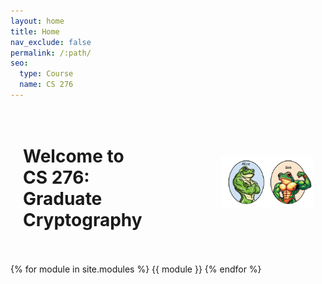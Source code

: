 ```yaml
---
layout: home
title: Home
nav_exclude: false
permalink: /:path/
seo:
  type: Course
  name: CS 276
---
```


<style>
  .row {
    display: flex;
    justify-content: space-between; /* Positions children at the start and end of the container */
    align-items: center; /* Vertically centers the items in the row */
  }

  .column {
    flex: 1; /* Allows columns to grow and shrink as needed */
    padding: 10px;
    margin: 10px; /* Adds margin around each column */
  }

  .text-container {
    text-align: left; /* Aligns text to the left */
    display: flex;
    justify-content: flex-start; /* Aligns the text container to the left */
  }

  .image-container {
    display: flex;
    justify-content: flex-end; /* Aligns the image to the right of the column */
  }

  .image-container img {
    max-width: 60%; /* Sets maximum width of the image */
    height: auto; /* Keeps the aspect ratio of the image */
  }

  /* Responsive layout for smaller screens */
  @media screen and (max-width: 600px) {
    .row {
      flex-direction: column;
    }

    .text-container, .image-container {
      justify-content: center; /* Centers content on smaller screens */
      text-align: center;
    }

    .column, .image-container img {
      max-width: 100%;
    }
  }

  .header-container {
    display: none; /* Hides the header container */
  }
</style>

<div class="row">
  <div class="column text-container">
     <h1>Welcome to CS 276: Graduate Cryptography</h1>
  </div>
  <div class="column image-container">
    <img src="assets/images/alicebob.png" alt="Alice and Bob">
  </div>
</div>

{% for module in site.modules %}
{{ module }}
{% endfor %}
